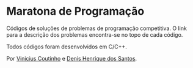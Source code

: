 # Maratona de Programação

Códigos de soluções de problemas de programação competitiva. O link para a descrição dos problemas encontra-se no topo de cada código.

Todos códigos foram desenvolvidos em C/C++.

Por [Vinicius Coutinho](https://github.com/v-mcoutinho) e [Denis Henrique dos Santos](https://github.com/denishenriquedossantos).
